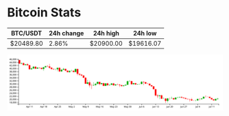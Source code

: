 # Bitcoin Stats

BTC/USDT|24h change|24h high|24h low|
|---|---|---|---|
|$20489.80|2.86%|$20900.00|$19616.07|

<img src="./chart.svg">

